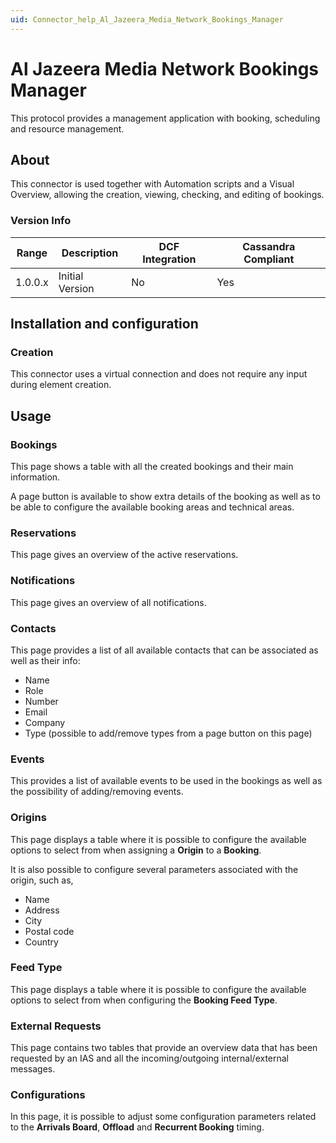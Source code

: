 ```yaml
---
uid: Connector_help_Al_Jazeera_Media_Network_Bookings_Manager
---
```


# Al Jazeera Media Network Bookings Manager

This protocol provides a management application with booking, scheduling and resource management.

## About

This connector is used together with Automation scripts and a Visual Overview, allowing the creation, viewing, checking, and editing of bookings.

### Version Info

| Range | Description | DCF Integration | Cassandra Compliant |
|------------------|-----------------|---------------------|-------------------------|
| 1.0.0.x          | Initial Version | No                  | Yes                     |

## Installation and configuration

### Creation

This connector uses a virtual connection and does not require any input during element creation.

## Usage

### Bookings

This page shows a table with all the created bookings and their main information.

A page button is available to show extra details of the booking as well as to be able to configure the available booking areas and technical areas.

### Reservations

This page gives an overview of the active reservations.

### Notifications

This page gives an overview of all notifications.

### Contacts

This page provides a list of all available contacts that can be associated as well as their info:

- Name
- Role
- Number
- Email
- Company
- Type (possible to add/remove types from a page button on this page)

### Events

This provides a list of available events to be used in the bookings as well as the possibility of adding/removing events.

### Origins

This page displays a table where it is possible to configure the available options to select from when assigning a **Origin** to a **Booking**.

It is also possible to configure several parameters associated with the origin, such as,

- Name
- Address
- City
- Postal code
- Country

### Feed Type

This page displays a table where it is possible to configure the available options to select from when configuring the **Booking Feed Type**.

### External Requests

This page contains two tables that provide an overview data that has been requested by an IAS and all the incoming/outgoing internal/external messages.

### Configurations

In this page, it is possible to adjust some configuration parameters related to the **Arrivals Board**, **Offload** and **Recurrent Booking** timing.
